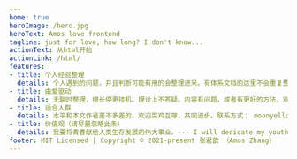 ```yaml
---
home: true
heroImage: /hero.jpg
heroText: Amos love frontend
tagline: just for love, how long? I don't know...
actionText: 从html开始
actionLink: /html/
features:
- title: 个人经验整理
  details: 个人遇到的问题，并且判断可能有用的会整理进来。有体系文档的这里不会重复整理体系，只会记录自己的一些经验（菜鸡个人维护有多垃圾，你们懂的）。
- title: 由爱驱动
  details: 无聊时整理，擅长停更挂机。理论上不答疑。内容有问题，或者有更好的方法，欢迎指教。下一个爱人又何必是人。
- title: 适合人群
  details: 水平和本文作者差不多差的。欢迎菜鸡互啄，共同进步。联系方式： moonyellow@126.com
- title: 价值观（请尽量忽略此条）
  details: 我要将青春献给人类生存发展的伟大事业。--- I will dedicate my youth  to the great cause of human survival and development.
footer: MIT Licensed | Copyright © 2021-present 张君歆 （Amos Zhang）
---
```

